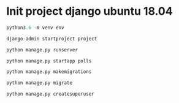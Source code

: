 # Init project django ubuntu 18.04

```py
python3.6 -m venv env

django-admin startproject project

python manage.py runserver

python manage.py startapp polls

python manage.py makemigrations

python manage.py migrate

python manage.py createsuperuser
```